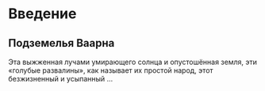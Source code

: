 # Введение

## Подземелья Ваарна

Эта выжженная лучами умирающего солнца и опустошённая земля, эти «голубые развалины», как называет их простой народ, этот безжизненный и усыпанный ...


